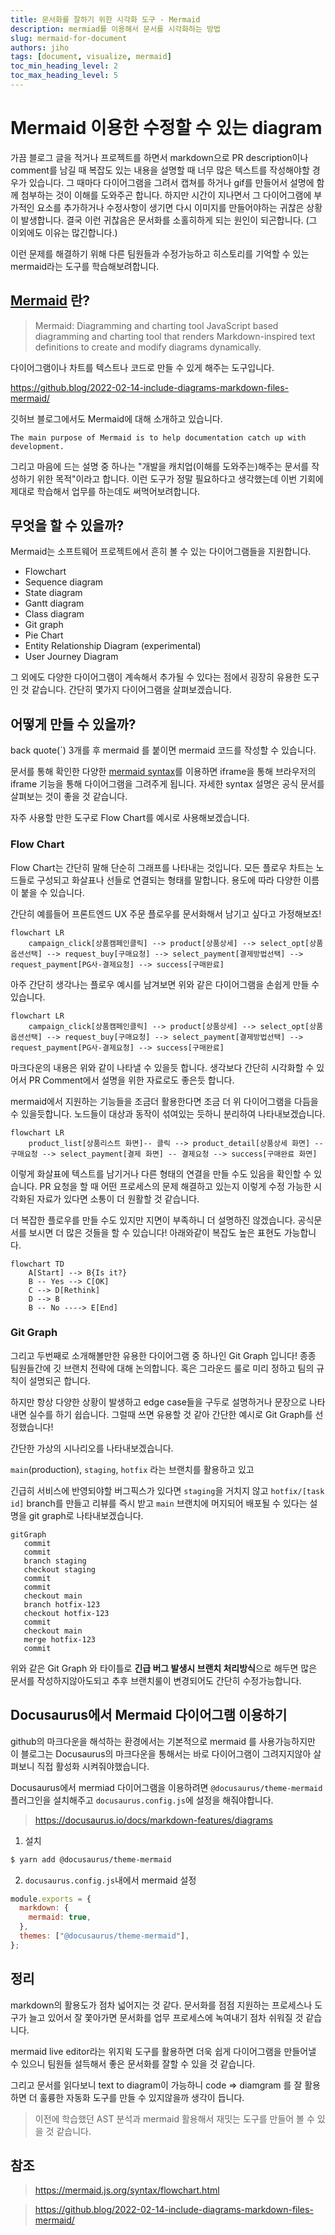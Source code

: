 ```yaml
---
title: 문서화를 잘하기 위한 시각화 도구 - Mermaid
description: mermiad를 이용해서 문서를 시각화하는 방법
slug: mermaid-for-document
authors: jiho
tags: [document, visualize, mermaid]
toc_min_heading_level: 2
toc_max_heading_level: 5
---
```


# Mermaid 이용한 수정할 수 있는 diagram

가끔 블로그 글을 적거나 프로젝트를 하면서 markdown으로 PR description이나 comment를 남길 때 복잡도 있는 내용을 설명할 때 너무 많은 텍스트를 작성해야할 경우가 있습니다. 그 때마다 다이어그램을 그려서 캡쳐를 하거나 gif를 만들어서 설명에 함께 첨부하는 것이 이해를 도와주곤 합니다. 하지만 시간이 지나면서 그 다이어그램에 부가적인 요소를 추가하거나 수정사항이 생기면 다시 이미지를 만들어야하는 귀찮은 상황이 발생합니다. 결국 이런 귀찮음은 문서화를 소홀히하게 되는 원인이 되곤합니다. (그 이외에도 이유는 많긴합니다.)

이런 문제를 해결하기 위해 다른 팀원들과 수정가능하고 히스토리를 기억할 수 있는 mermaid라는 도구를 학습해보려합니다.

<!--truncate-->

## [Mermaid](https://mermaid.js.org/) 란?

> Mermaid: Diagramming and charting tool
> JavaScript based diagramming and charting tool that renders Markdown-inspired text definitions to create and modify diagrams dynamically.

다이어그램이나 차트를 텍스트나 코드로 만들 수 있게 해주는 도구입니다.

https://github.blog/2022-02-14-include-diagrams-markdown-files-mermaid/

깃허브 블로그에서도 Mermaid에 대해 소개하고 있습니다.

`The main purpose of Mermaid is to help documentation catch up with development.`

그리고 마음에 드는 설명 중 하나는 "개발을 캐치업(이해를 도와주는)해주는 문서를 작성하기 위한 목적"이라고 합니다. 이런 도구가 정말 필요하다고 생각했는데 이번 기회에 제대로 학습해서 업무를 하는데도 써먹어보려합니다.

## 무엇을 할 수 있을까?

Mermaid는 소프트웨어 프로젝트에서 흔히 볼 수 있는 다이어그램들을 지원합니다.

- Flowchart
- Sequence diagram
- State diagram
- Gantt diagram
- Class diagram
- Git graph
- Pie Chart
- Entity Relationship Diagram (experimental)
- User Journey Diagram

그 외에도 다양한 다이어그램이 계속해서 추가될 수 있다는 점에서 굉장히 유용한 도구인 것 같습니다. 간단히 몇가지 다이어그램을 살펴보겠습니다.

## 어떻게 만들 수 있을까?

back quote(`) 3개를 후 mermaid 를 붙이면 mermaid 코드를 작성할 수 있습니다.

문서를 통해 확인한 다양한 [mermaid syntax](https://mermaid.js.org/intro/n00b-syntaxReference.html)를 이용하면 iframe을 통해 브라우저의 iframe 기능을 통해 다이어그램을 그려주게 됩니다. 자세한 syntax 설명은 공식 문서를 살펴보는 것이 좋을 것 같습니다.

자주 사용할 만한 도구로 Flow Chart를 예시로 사용해보겠습니다.

### Flow Chart

Flow Chart는 간단히 말해 단순히 그래프를 나타내는 것입니다. 모든 플로우 차트는 노드들로 구성되고 화살표나 선들로 연결되는 형태를 말합니다. 용도에 따라 다양한 이름이 붙을 수 있습니다.

간단히 예를들어 프론트엔드 UX 주문 플로우를 문서화해서 남기고 싶다고 가정해보죠!

```mermaid
flowchart LR
    campaign_click[상품캠페인클릭] --> product[상품상세] --> select_opt[상품옵션선택] --> request_buy[구매요청] --> select_payment[결제방법선택] --> request_payment[PG사-결제요청] --> success[구매완료]
```

아주 간단히 생각나는 플로우 예시를 남겨보면 위와 같은 다이어그램을 손쉽게 만들 수 있습니다.

```text
flowchart LR
    campaign_click[상품캠페인클릭] --> product[상품상세] --> select_opt[상품옵션선택] --> request_buy[구매요청] --> select_payment[결제방법선택] --> request_payment[PG사-결제요청] --> success[구매완료]
```

마크다운의 내용은 위와 같이 나타낼 수 있을듯 합니다. 생각보다 간단히 시각화할 수 있어서 PR Comment에서 설명을 위한 자료로도 좋은듯 합니다.

mermaid에서 지원하는 기능들을 조금더 활용한다면 조금 더 위 다이어그램을 다듬을 수 있을듯합니다. 노드들이 대상과 동작이 섞여있는 듯하니 분리하여 나타내보겠습니다.

```mermaid
flowchart LR
    product_list[상품리스트 화면]-- 클릭 --> product_detail[상품상세 화면] -- 구매요청 --> select_payment[결제 화면] -- 결제요청 --> success[구매완료 화면]
```

이렇게 화살표에 텍스트를 남기거나 다른 형태의 연결을 만들 수도 있음을 확인할 수 있습니다. PR 요청을 할 때 어떤 프로세스의 문제 해결하고 있는지 이렇게 수정 가능한 시각화된 자료가 있다면 소통이 더 원활할 것 같습니다.

더 복잡한 플로우를 만들 수도 있지만 지면이 부족하니 더 설명하진 않겠습니다. 공식문서를 보시면 더 많은 것들을 할 수 있습니다! 아래와같이 복잡도 높은 표현도 가능합니다.

```mermaid
flowchart TD
    A[Start] --> B{Is it?}
    B -- Yes --> C[OK]
    C --> D[Rethink]
    D --> B
    B -- No ----> E[End]
```

### Git Graph

그리고 두번째로 소개해볼만한 유용한 다이어그램 중 하나인 Git Graph 입니다! 종종 팀원들간에 깃 브랜치 전략에 대해 논의합니다. 혹은 그라운드 룰로 미리 정하고 팀의 규칙이 설명되곤 합니다.

하지만 항상 다양한 상황이 발생하고 edge case들을 구두로 설명하거나 문장으로 나타내면 실수를 하기 쉽습니다. 그럴때 쓰면 유용할 것 같아 간단한 예시로 Git Graph를 선정했습니다!

간단한 가상의 시나리오를 나타내보겠습니다.

`main`(production), `staging`, `hotfix` 라는 브랜치를 활용하고 있고

긴급히 서비스에 반영되야할 버그픽스가 있다면 `staging`을 거치지 않고 `hotfix/[task id]` branch를 만들고 리뷰를 즉시 받고 `main` 브랜치에 머지되어 배포될 수 있다는 설명을 git graph로 나타내보겠습니다.

```mermaid
gitGraph
   commit
   commit
   branch staging
   checkout staging
   commit
   commit
   checkout main
   branch hotfix-123
   checkout hotfix-123
   commit
   checkout main
   merge hotfix-123
   commit
```

위와 같은 Git Graph 와 타이틀로 **긴급 버그 발생시 브랜치 처리방식**으로 해두면 많은 문서를 작성하지않아도되고 추후 브랜치룰이 변경되어도 간단히 수정가능합니다.

## Docusaurus에서 Mermaid 다이어그램 이용하기

github의 마크다운을 해석하는 환경에서는 기본적으로 mermaid 를 사용가능하지만 이 블로그는 Docusaurus의 마크다운을 통해서는 바로 다이어그램이 그려지지않아 살펴보니 직접 활성화 시켜줘야했습니다.

Docusaurus에서 mermiad 다이어그램을 이용하려면 `@docusaurus/theme-mermaid` 플러그인을 설치해주고 `docusaurus.config.js`에 설정을 해줘야합니다.

> https://docusaurus.io/docs/markdown-features/diagrams

1. 설치

```bash
$ yarn add @docusaurus/theme-mermaid
```

2. `docusaurus.config.js`내에서 mermaid 설정

```javascript
module.exports = {
  markdown: {
    mermaid: true,
  },
  themes: ["@docusaurus/theme-mermaid"],
};
```

## 정리

markdown의 활용도가 점차 넓어지는 것 같다. 문서화를 점점 지원하는 프로세스나 도구가 늘고 있어서 잘 쫓아가면 문서화를 업무 프로세스에 녹여내기 점차 쉬워질 것 같습니다.

mermaid live editor라는 위지윅 도구를 활용하면 더욱 쉽게 다이어그램을 만들어낼 수 있으니 팀원들 설득해서 좋은 문서화를 잘할 수 있을 것 같습니다.

그리고 문서를 읽다보니 text to diagram이 가능하니 code => diamgram 를 잘 활용하면 더 훌륭한 자동화 도구를 만들 수 있지않을까 생각이 듭니다.

> 이전에 학습했던 AST 분석과 mermaid 활용해서 재밋는 도구를 만들어 볼 수 있을 것 같습니다.

## 참조

> https://mermaid.js.org/syntax/flowchart.html

> https://github.blog/2022-02-14-include-diagrams-markdown-files-mermaid/
